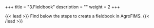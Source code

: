 +++
title = "3.Fieldbook"
description = ""
weight = 2
+++

{{< lead >}}
Find below the steps to create a fieldbook in AgroFIMS.
{{< /lead >}}
